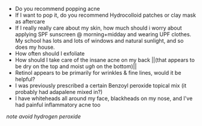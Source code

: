 - Do you recommend popping acne
- If I want to pop it, do you recommend Hydrocolloid patches or clay mask as aftercare
- If I really really care about my skin, how much should i worry about applying SPF sunscreen @ morning+midday and wearing UPF clothes. My school has lots and lots of windows and natural sunlight, and so does my house.
- How often should I exfoliate
- How should I take care of the insane acne on my back ||(that appears to be dry on the top and moist *ugh* on the bottom)||
- Retinol appears to be primarily for wrinkles & fine lines, would it be helpful?
- I was previously prescribed a certain Benzoyl peroxide topical mix (it probably had adapalene mixed in?)
- I have whiteheads all around my face, blackheads on my nose, and I've had painful inflammatory acne too

*note avoid hydrogen peroxide*